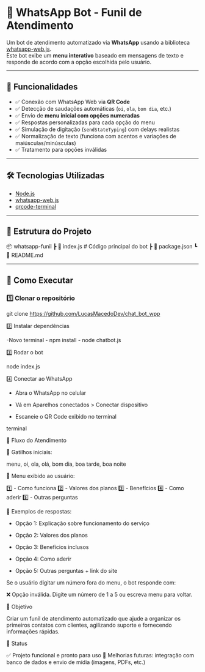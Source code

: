 # 🤖 WhatsApp Bot - Funil de Atendimento

Um bot de atendimento automatizado via **WhatsApp** usando a biblioteca [whatsapp-web.js](https://wwebjs.dev/).  
Este bot exibe um **menu interativo** baseado em mensagens de texto e responde de acordo com a opção escolhida pelo usuário.

---

## 📌 Funcionalidades
* ✅ Conexão com WhatsApp Web via **QR Code**  
* ✅ Detecção de saudações automáticas (`oi`, `ola`, `bom dia`, etc.)  
* ✅ Envio de **menu inicial com opções numeradas**  
* ✅ Respostas personalizadas para cada opção do menu  
* ✅ Simulação de digitação (`sendStateTyping`) com delays realistas  
* ✅ Normalização de texto (funciona com acentos e variações de maiúsculas/minúsculas)  
* ✅ Tratamento para opções inválidas  

---

## 🛠 Tecnologias Utilizadas
* [Node.js](https://nodejs.org/)  
* [whatsapp-web.js](https://github.com/whatsapp-web.js)  
* [qrcode-terminal](https://www.npmjs.com/package/qrcode-terminal)  

---

## 📂 Estrutura do Projeto
📦 whatsapp-funil
┣ 📜 index.js # Código principal do bot
┣ 📜 package.json
┗ 📜 README.md

---

## 🚀 Como Executar

### 1️⃣ Clonar o repositório

git clone https://github.com/LucasMacedoDev/chat_bot_wpp

2️⃣ Instalar dependências

-Novo terminal - npm install - node chatbot.js


3️⃣ Rodar o bot

node index.js

4️⃣ Conectar ao WhatsApp

* Abra o WhatsApp no celular

* Vá em Aparelhos conectados > Conectar dispositivo

* Escaneie o QR Code exibido no terminal

terminal

📖 Fluxo do Atendimento

🔹 Gatilhos iniciais:

menu, oi, ola, olá, bom dia, boa tarde, boa noite

🔹 Menu exibido ao usuário:

1️⃣ - Como funciona
2️⃣ - Valores dos planos
3️⃣ - Benefícios
4️⃣ - Como aderir
5️⃣ - Outras perguntas

🔹 Exemplos de respostas:

* Opção 1: Explicação sobre funcionamento do serviço

* Opção 2: Valores dos planos

* Opção 3: Benefícios inclusos

* Opção 4: Como aderir

* Opção 5: Outras perguntas + link do site

Se o usuário digitar um número fora do menu, o bot responde com:

❌ Opção inválida. Digite um número de 1 a 5 ou escreva menu para voltar.

🎯 Objetivo

Criar um funil de atendimento automatizado que ajude a organizar os primeiros contatos com clientes, agilizando suporte e fornecendo informações rápidas.

📌 Status

✅ Projeto funcional e pronto para uso
🚀 Melhorias futuras: integração com banco de dados e envio de mídia (imagens, PDFs, etc.)
